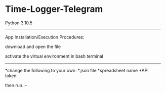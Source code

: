 # Time-Logger-Telegram 
Python 3.10.5
- - - - 
App Installation/Execution Procedures:

download and open the file

activate the virtual environment in bash terminal
- - - - 
*change the following to your own:
    *.json file
    *spreadsheet name
    *API token

then run..⋅⋅
